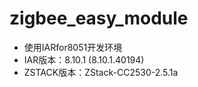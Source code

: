 # zigbee_easy_module
* 使用IARfor8051开发环境
* IAR版本：8.10.1 (8.10.1.40194)
* ZSTACK版本：ZStack-CC2530-2.5.1a
